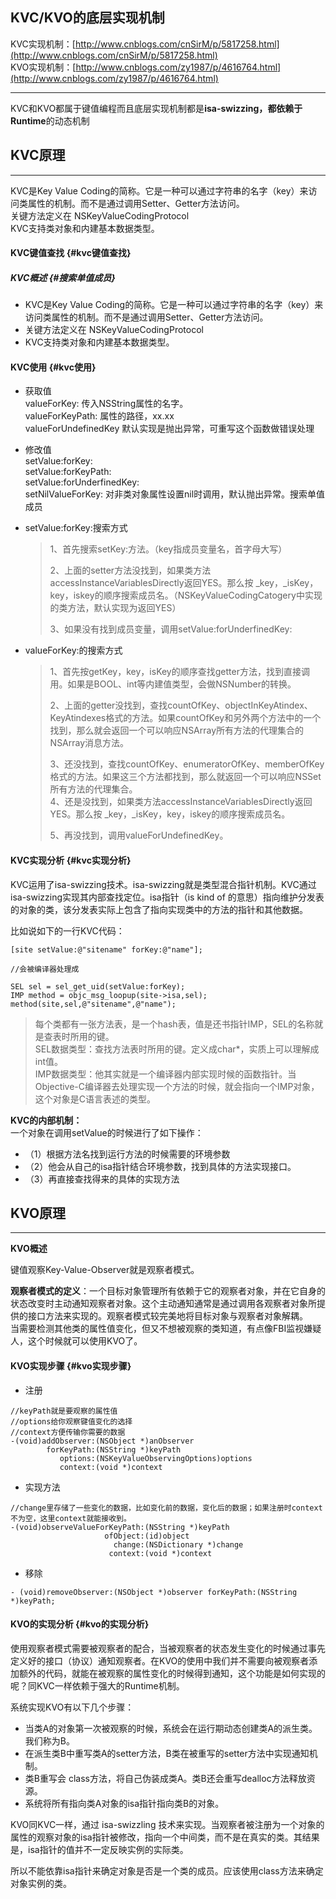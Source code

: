 ## KVC/KVO的底层实现机制

KVC实现机制：[http://www.cnblogs.com/cnSirM/p/5817258.html](http://www.cnblogs.com/cnSirM/p/5817258.html)  
KVO实现机制：[http://www.cnblogs.com/zy1987/p/4616764.html](http://www.cnblogs.com/zy1987/p/4616764.html)

---

KVC和KVO都属于键值编程而且底层实现机制都是**isa-swizzing，**都依赖于**Runtime**的动态机制

## **KVC原理**

---

KVC是Key Value Coding的简称。它是一种可以通过字符串的名字（key）来访问类属性的机制。而不是通过调用Setter、Getter方法访问。  
关键方法定义在 NSKeyValueCodingProtocol  
KVC支持类对象和内建基本数据类型。

#### KVC键值查找 {#kvc键值查找}

##### KVC概述 {#搜索单值成员}

* KVC是Key Value Coding的简称。它是一种可以通过字符串的名字（key）来访问类属性的机制。而不是通过调用Setter、Getter方法访问。
* 关键方法定义在 NSKeyValueCodingProtocol
* KVC支持类对象和内建基本数据类型。

#### KVC使用 {#kvc使用}

* 获取值  
  valueForKey: 传入NSString属性的名字。  
  valueForKeyPath: 属性的路径，xx.xx  
  valueForUndefinedKey 默认实现是抛出异常，可重写这个函数做错误处理

* 修改值  
  setValue:forKey:  
  setValue:forKeyPath:  
  setValue:forUnderfinedKey:  
  setNilValueForKey: 对非类对象属性设置nil时调用，默认抛出异常。搜索单值成员

* setValue:forKey:搜索方式

  > 1、首先搜索setKey:方法。（key指成员变量名，首字母大写）
  >
  > 2、上面的setter方法没找到，如果类方法accessInstanceVariablesDirectly返回YES。那么按 \_key，\_isKey，key，iskey的顺序搜索成员名。（NSKeyValueCodingCatogery中实现的类方法，默认实现为返回YES）
  >
  > 3、如果没有找到成员变量，调用setValue:forUnderfinedKey:

* valueForKey:的搜索方式

  > 1、首先按getKey，key，isKey的顺序查找getter方法，找到直接调用。如果是BOOL、int等内建值类型，会做NSNumber的转换。
  >
  > 2、上面的getter没找到，查找countOfKey、objectInKeyAtindex、KeyAtindexes格式的方法。如果countOfKey和另外两个方法中的一个找到，那么就会返回一个可以响应NSArray所有方法的代理集合的NSArray消息方法。
  >
  > 3、还没找到，查找countOfKey、enumeratorOfKey、memberOfKey格式的方法。如果这三个方法都找到，那么就返回一个可以响应NSSet所有方法的代理集合。  
  > 4、还是没找到，如果类方法accessInstanceVariablesDirectly返回YES。那么按 \_key，\_isKey，key，iskey的顺序搜索成员名。
  >
  > 5、再没找到，调用valueForUndefinedKey。

#### KVC实现分析 {#kvc实现分析}

KVC运用了isa-swizzing技术。isa-swizzing就是类型混合指针机制。KVC通过isa-swizzing实现其内部查找定位。isa指针（is kind of 的意思）指向维护分发表的对象的类，该分发表实际上包含了指向实现类中的方法的指针和其他数据。

比如说如下的一行KVC代码：

```
[site setValue:@"sitename" forKey:@"name"];

//会被编译器处理成

SEL sel = sel_get_uid(setValue:forKey);
IMP method = objc_msg_loopup(site->isa,sel);
method(site,sel,@"sitename",@"name");
```

> 每个类都有一张方法表，是一个hash表，值是还书指针IMP，SEL的名称就是查表时所用的键。  
> SEL数据类型：查找方法表时所用的键。定义成char\*，实质上可以理解成int值。  
> IMP数据类型：他其实就是一个编译器内部实现时候的函数指针。当Objective-C编译器去处理实现一个方法的时候，就会指向一个IMP对象，这个对象是C语言表述的类型。

**KVC的内部机制：**  
一个对象在调用setValue的时候进行了如下操作：

* （1）根据方法名找到运行方法的时候需要的环境参数
* （2）他会从自己的isa指针结合环境参数，找到具体的方法实现接口。
* （3）再直接查找得来的具体的实现方法 

## **KVO原理**

---

**KVO概述**

键值观察Key-Value-Observer就是观察者模式。

**观察者模式的定义**：一个目标对象管理所有依赖于它的观察者对象，并在它自身的状态改变时主动通知观察者对象。这个主动通知通常是通过调用各观察者对象所提供的接口方法来实现的。观察者模式较完美地将目标对象与观察者对象解耦。  
当需要检测其他类的属性值变化，但又不想被观察的类知道，有点像FBI监视嫌疑人，这个时候就可以使用KVO了。

#### KVO实现步骤 {#kvo实现步骤}

* 注册

```
//keyPath就是要观察的属性值
//options给你观察键值变化的选择
//context方便传输你需要的数据
-(void)addObserver:(NSObject *)anObserver 
        forKeyPath:(NSString *)keyPath 
           options:(NSKeyValueObservingOptions)options 
           context:(void *)context
```

* 实现方法

```
//change里存储了一些变化的数据，比如变化前的数据，变化后的数据；如果注册时context不为空，这里context就能接收到。
-(void)observeValueForKeyPath:(NSString *)keyPath 
                     ofObject:(id)object
                       change:(NSDictionary *)change 
                      context:(void *)context
```

* 移除

```
- (void)removeObserver:(NSObject *)observer forKeyPath:(NSString *)keyPath;
```

#### KVO的实现分析 {#kvo的实现分析}

使用观察者模式需要被观察者的配合，当被观察者的状态发生变化的时候通过事先定义好的接口（协议）通知观察者。在KVO的使用中我们并不需要向被观察者添加额外的代码，就能在被观察的属性变化的时候得到通知，这个功能是如何实现的呢？同KVC一样依赖于强大的Runtime机制。

系统实现KVO有以下几个步骤：

* 当类A的对象第一次被观察的时候，系统会在运行期动态创建类A的派生类。我们称为B。
* 在派生类B中重写类A的setter方法，B类在被重写的setter方法中实现通知机制。
* 类B重写会 class方法，将自己伪装成类A。类B还会重写dealloc方法释放资源。
* 系统将所有指向类A对象的isa指针指向类B的对象。

KVO同KVC一样，通过 isa-swizzling 技术来实现。当观察者被注册为一个对象的属性的观察对象的isa指针被修改，指向一个中间类，而不是在真实的类。其结果是，isa指针的值并不一定反映实例的实际类。

所以不能依靠isa指针来确定对象是否是一个类的成员。应该使用class方法来确定对象实例的类。

